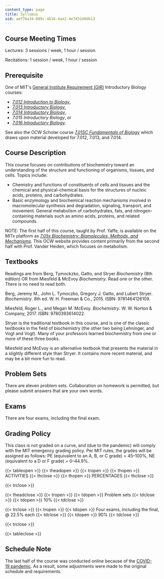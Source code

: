 ```yaml
---
content_type: page
title: Syllabus
uid: aef76a34-089c-4b16-4ae2-4e7d31d0db13
---
```


Course Meeting Times
--------------------

Lectures: 3 sessions / week, 1 hour / session

Recitations: 1 session / week, 1 hour / session

Prerequisite
------------

One of MIT's [General Institute Requirement (GIR)](https://biology.mit.edu/undergraduate/major-minor-requirements/general-institute-requirement/) Introductory Biology courses:

*   [_7.012 Introduction to Biology_](/courses/7-012-introduction-to-biology-fall-2004),
*   [_7.013 Introductory Biology_](/courses/7-013-introductory-biology-spring-2018),
*   [_7.014 Introductory Biology_](/courses/7-014-introductory-biology-spring-2005),
*   _7.015 Introductory Biology_, or
*   [_7.016 Introductory Biology_](/courses/7-016-introductory-biology-fall-2018).

See also the OCW Scholar course [_7.01SC Fundamentals of Biology_](/courses/7-01sc-fundamentals-of-biology-fall-2011) which draws upon material developed for 7.012, 7.013, and 7.014.

Course Description
------------------

This course focuses on contributions of biochemistry toward an understanding of the structure and functioning of organisms, tissues, and cells. Topics include:

*   Chemistry and functions of constituents of cells and tissues and the chemical and physical-chemical basis for the structures of nucleic acids, proteins, and carbohydrates.
*   Basic enzymology and biochemical reaction mechanisms involved in macromolecular synthesis and degradation, signaling, transport, and movement. General metabolism of carbohydrates, fats, and nitrogen-containing materials such as amino acids, proteins, and related compounds.

NOTE: The first half of this course, taught by Prof. Yaffe, is available on the MITx platform as _[7.05x Biochemistry: Biomolecules, Methods, and Mechanisms](https://www.edx.org/course/biochemistry-biomolecules-methods-and-mechanisms?utm_source=mitopenlearning-mit-open-learning&utm_medium=affiliate_partner)_. This OCW website provides content primarily from the second half with Prof. Vander Heiden, which focuses on metabolism.

Textbooks
---------

Readings are from Berg, Tymockzko, Gatto, and Stryer _Biochemistry_ (8th edition) OR from Miesfeld & McEvoy _Biochemistry_. Read one or the other. There is no need to read both.

Berg, Jeremy M., John L. Tymoczko, Gregory J. Gatto, and Lubert Stryer. _Biochemistry_. 8th ed. W. H. Freeman & Co., 2015. ISBN: 9781464126109.

Miesfeld, Roger L., and Megan M. McEvoy. _Biochemistry_. W. W. Norton & Company, 2017. ISBN: 9780393614022. 

Stryer is the traditional textbook in this course, and is one of the classic textbooks in the field of biochemistry (the other two being Lehninger, and Vogt and Vogt). Many of your professors learned biochemistry from one or more of these three books.

Miesfeld and McEvoy is an alternative textbook that presents the material in a slightly different style than Stryer. It contains more recent material, and may be a bit more fun to read.

Problem Sets
------------

There are eleven problem sets. Collaboration on homework is permitted, but please submit answers that are your own words.

Exams
-----

There are four exams, including the final exam.

Grading Policy
--------------

This class is not graded on a curve, and (due to the pandemic) will comply with the MIT emergency grading policy. Per MIT rules, the grades will be assigned as follows: PE (equivalent to an A, B, or C grade) = 45–100%, NE (equivalent to a D or F grade) = 0–44.9%.

{{< tableopen >}}
{{< theadopen >}}
{{< tropen >}}
{{< thopen >}}
ACTIVITIES
{{< thclose >}}
{{< thopen >}}
PERCENTAGES
{{< thclose >}}

{{< trclose >}}

{{< theadclose >}}
{{< tropen >}}
{{< tdopen >}}
Problem sets
{{< tdclose >}}
{{< tdopen >}}
10%
{{< tdclose >}}

{{< trclose >}}
{{< tropen >}}
{{< tdopen >}}
Four exams, including the final, @ 22.5% each
{{< tdclose >}}
{{< tdopen >}}
90%
{{< tdclose >}}

{{< trclose >}}

{{< tableclose >}}

Schedule Note
-------------

The last half of the course was conducted online because of the [COVID-19 pandemic](https://en.wikipedia.org/wiki/COVID-19_pandemic). As a result, some adjustments were made to the original schedule and requirements.